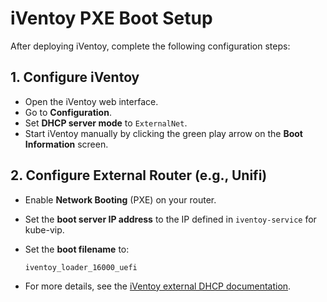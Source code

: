 # iVentoy PXE Boot Setup

After deploying iVentoy, complete the following configuration steps:

## 1. Configure iVentoy

- Open the iVentoy web interface.
- Go to **Configuration**.
- Set **DHCP server mode** to `ExternalNet`.
- Start iVentoy manually by clicking the green play arrow on the **Boot Information** screen.

## 2. Configure External Router (e.g., Unifi)

- Enable **Network Booting** (PXE) on your router.
- Set the **boot server IP address** to the IP defined in `iventoy-service` for kube-vip.
- Set the **boot filename** to:  

    ```text
    iventoy_loader_16000_uefi
    ```

- For more details, see the [iVentoy external DHCP documentation](https://www.iventoy.com/en/doc_ext_dhcp.html).

